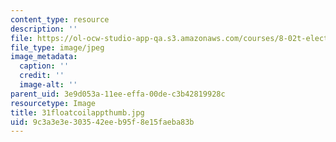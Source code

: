 ```yaml
---
content_type: resource
description: ''
file: https://ol-ocw-studio-app-qa.s3.amazonaws.com/courses/8-02t-electricity-and-magnetism-spring-2005/9c3a3e3e303542eeb95f8e15faeba83b_31floatcoilappthumb.jpg
file_type: image/jpeg
image_metadata:
  caption: ''
  credit: ''
  image-alt: ''
parent_uid: 3e9d053a-11ee-effa-00de-c3b42819928c
resourcetype: Image
title: 31floatcoilappthumb.jpg
uid: 9c3a3e3e-3035-42ee-b95f-8e15faeba83b
---
```

